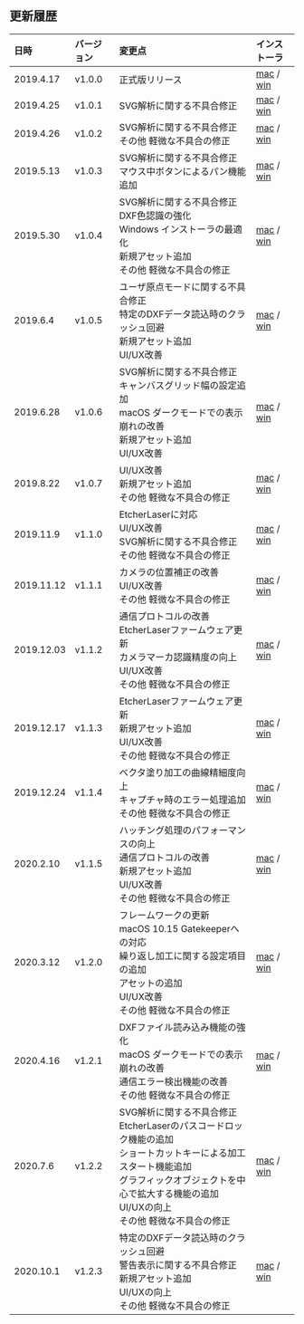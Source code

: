 ## 更新履歴

<table>
<thead>
<tr>
<th align="left">日時</th>
<th align="left">バージョン</th>
<th align="left">変更点</th>
<th align="left">インストーラ</th>
</tr>
</thead>
<tbody>

<tr>
<td align="left">2019.4.17</td>
<td align="left">v1.0.0</td>
<td align="left">正式版リリース</td>
<td align="left">
<a href="https://download.smartdiys.com/smartdiyscreator/offline_installer/v1.0.0/SmartDIYsCreator_offline_installer_mac-v1.0.0.dmg">mac</a>
/
<a href="https://download.smartdiys.com/smartdiyscreator/offline_installer/v1.0.0/SmartDIYsCreator_offline_installer_win-v1.0.0.exe">win</td>
</tr>

<tr>
<td align="left">2019.4.25</td>
<td align="left">v1.0.1</td>
<td align="left">SVG解析に関する不具合修正</td>
<td align="left">
<a href="https://download.smartdiys.com/smartdiyscreator/offline_installer/v1.0.1/SmartDIYsCreator_offline_installer_mac-v1.0.1.dmg">mac</a>
/
<a href="https://download.smartdiys.com/smartdiyscreator/offline_installer/v1.0.1/SmartDIYsCreator_offline_installer_win-v1.0.1.exe">win</td>
</tr>

<tr>
<td align="left">2019.4.26</td>
<td align="left">v1.0.2</td>
<td align="left">SVG解析に関する不具合修正<br>その他 軽微な不具合の修正<br></td>
<td align="left">
<a href="https://download.smartdiys.com/smartdiyscreator/offline_installer/v1.0.2/SmartDIYsCreator_offline_installer_mac-v1.0.2.dmg">mac</a>
/
<a href="https://download.smartdiys.com/smartdiyscreator/offline_installer/v1.0.2/SmartDIYsCreator_offline_installer_win-v1.0.2.exe">win</td>
</tr>

<tr>
<td align="left">2019.5.13</td>
<td align="left">v1.0.3</td>
<td align="left">SVG解析に関する不具合修正<br>マウス中ボタンによるパン機能追加<br></td>
<td align="left">
<a href="https://download.smartdiys.com/smartdiyscreator/offline_installer/v1.0.3/SmartDIYsCreator_offline_installer_mac-v1.0.3.dmg">mac</a>
/
<a href="https://download.smartdiys.com/smartdiyscreator/offline_installer/v1.0.3/SmartDIYsCreator_offline_installer_win-v1.0.3.exe">win</td>
</tr>

<tr>
<td align="left">2019.5.30</td>
<td align="left">v1.0.4</td>
<td align="left">SVG解析に関する不具合修正<br>DXF色認識の強化<br>Windows インストーラの最適化<br>新規アセット追加<br>その他 軽微な不具合の修正<br></td>
<td align="left">
<a href="https://download.smartdiys.com/smartdiyscreator/offline_installer/v1.0.4/SmartDIYsCreator_offline_installer_mac-v1.0.4.dmg">mac</a>
/
<a href="https://download.smartdiys.com/smartdiyscreator/offline_installer/v1.0.4/SmartDIYsCreator_offline_installer_win-v1.0.4.exe">win</td>
</tr>

<tr>
<td align="left">2019.6.4</td>
<td align="left">v1.0.5</td>
<td align="left">ユーザ原点モードに関する不具合修正<br>特定のDXFデータ読込時のクラッシュ回避<br>新規アセット追加<br>UI/UX改善<br></td>
<td align="left">
<a href="https://download.smartdiys.com/smartdiyscreator/offline_installer/v1.0.5/SmartDIYsCreator_offline_installer_mac-v1.0.5.dmg">mac</a>
/
<a href="https://download.smartdiys.com/smartdiyscreator/offline_installer/v1.0.5/SmartDIYsCreator_offline_installer_win-v1.0.5.exe">win</td>
</tr>

<tr>
<td align="left">2019.6.28</td>
<td align="left">v1.0.6</td>
<td align="left">SVG解析に関する不具合修正<br>キャンバスグリッド幅の設定追加<br>macOS ダークモードでの表示崩れの改善<br>新規アセット追加<br>UI/UX改善<br></td>
<td align="left">
<a href="https://download.smartdiys.com/smartdiyscreator/offline_installer/v1.0.6/SmartDIYsCreator_offline_installer_mac-v1.0.6.dmg">mac</a>
/
<a href="https://download.smartdiys.com/smartdiyscreator/offline_installer/v1.0.6/SmartDIYsCreator_offline_installer_win-v1.0.6.exe">win</td>
</tr>

<tr>
<td align="left">2019.8.22</td>
<td align="left">v1.0.7</td>
<td align="left">UI/UX改善<br>新規アセット追加<br>その他 軽微な不具合の修正<br></td>
<td align="left">
<a href="https://download.smartdiys.com/smartdiyscreator/offline_installer/v1.0.7/SmartDIYsCreator_offline_installer_mac-v1.0.7.dmg">mac</a>
/
<a href="https://download.smartdiys.com/smartdiyscreator/offline_installer/v1.0.7/SmartDIYsCreator_offline_installer_win-v1.0.7.exe">win</td>
</tr>

<tr>
<td align="left">2019.11.9</td>
<td align="left">v1.1.0</td>
<td align="left">EtcherLaserに対応<br>UI/UX改善<br>SVG解析に関する不具合修正<br>その他 軽微な不具合の修正<br></td>
<td align="left">
<a href="https://download.smartdiys.com/smartdiyscreator/offline_installer/v1.1.0/SmartDIYsCreator_offline_installer_mac-v1.1.0.dmg">mac</a>
/
<a href="https://download.smartdiys.com/smartdiyscreator/offline_installer/v1.1.0/SmartDIYsCreator_offline_installer_win-v1.1.0.exe">win</td>
</tr>

<tr>
<td align="left">2019.11.12</td>
<td align="left">v1.1.1</td>
<td align="left">カメラの位置補正の改善<br>UI/UX改善<br>その他 軽微な不具合の修正<br></td>
<td align="left">
<a href="https://download.smartdiys.com/smartdiyscreator/offline_installer/v1.1.1/SmartDIYsCreator_offline_installer_mac-v1.1.1.dmg">mac</a>
/
<a href="https://download.smartdiys.com/smartdiyscreator/offline_installer/v1.1.1/SmartDIYsCreator_offline_installer_win-v1.1.1.exe">win</td>
</tr>

<tr>
<td align="left">2019.12.03</td>
<td align="left">v1.1.2</td>
<td align="left">通信プロトコルの改善<br>EtcherLaserファームウェア更新<br>カメラマーカ認識精度の向上<br>UI/UX改善<br>その他 軽微な不具合の修正</td>
<td align="left">
<a href="https://download.smartdiys.com/smartdiyscreator/offline_installer/v1.1.2/SmartDIYsCreator_offline_installer_mac-v1.1.2.dmg">mac</a>
/
<a href="https://download.smartdiys.com/smartdiyscreator/offline_installer/v1.1.2/SmartDIYsCreator_offline_installer_win-v1.1.2.exe">win</td>
</tr>

<tr>
<td align="left">2019.12.17</td>
<td align="left">v1.1.3</td>
<td align="left">EtcherLaserファームウェア更新<br>新規アセット追加<br>UI/UX改善<br>その他 軽微な不具合の修正</td>
<td align="left">
<a href="https://download.smartdiys.com/smartdiyscreator/offline_installer/v1.1.3/SmartDIYsCreator_offline_installer_mac-v1.1.3.dmg">mac</a>
/
<a href="https://download.smartdiys.com/smartdiyscreator/offline_installer/v1.1.3/SmartDIYsCreator_offline_installer_win-v1.1.3.exe">win</td>
</tr>

<tr>
<td align="left">2019.12.24</td>
<td align="left">v1.1.4</td>
<td align="left">ベクタ塗り加工の曲線精細度向上<br>キャプチャ時のエラー処理追加<br>その他 軽微な不具合の修正</td>
<td align="left">
<a href="https://download.smartdiys.com/smartdiyscreator/offline_installer/v1.1.4/SmartDIYsCreator_offline_installer_mac-v1.1.4.dmg">mac</a>
/
<a href="https://download.smartdiys.com/smartdiyscreator/offline_installer/v1.1.4/SmartDIYsCreator_offline_installer_win-v1.1.4.exe">win</td>
</tr>

<tr>
<td align="left">2020.2.10</td>
<td align="left">v1.1.5</td>
<td align="left">ハッチング処理のパフォーマンスの向上<br>通信プロトコルの改善<br>新規アセット追加<br>UI/UX改善<br>その他 軽微な不具合の修正</td>
<td align="left">
<a href="https://download.smartdiys.com/smartdiyscreator/offline_installer/v1.1.5/SmartDIYsCreator_offline_installer_mac-v1.1.5.dmg">mac</a>
/
<a href="https://download.smartdiys.com/smartdiyscreator/offline_installer/v1.1.5/SmartDIYsCreator_offline_installer_win-v1.1.5.exe">win</td>
</tr>

<tr>
<td align="left">2020.3.12</td>
<td align="left">v1.2.0</td>
<td align="left">フレームワークの更新<br>macOS 10.15 Gatekeeperへの対応<br>繰り返し加工に関する設定項目の追加<br>アセットの追加<br>UI/UX改善<br>その他 軽微な不具合の修正</td>
<td align="left">
<a href="https://download.smartdiys.com/smartdiyscreator/offline_installer/v1.2.0/SmartDIYsCreator_offline_installer_mac-v1.2.0.dmg">mac</a>
/
<a href="https://download.smartdiys.com/smartdiyscreator/offline_installer/v1.2.0/SmartDIYsCreator_offline_installer_win-v1.2.0.exe">win</td>
</tr>

<tr>
<td align="left">2020.4.16</td>
<td align="left">v1.2.1</td>
<td align="left">DXFファイル読み込み機能の強化<br>macOS ダークモードでの表示崩れの改善<br>通信エラー検出機能の改善<br>その他 軽微な不具合の修正</td>
<td align="left">
<a href="https://download.smartdiys.com/smartdiyscreator/offline_installer/v1.2.1/SmartDIYsCreator_offline_installer_mac-v1.2.1.dmg">mac</a>
/
<a href="https://download.smartdiys.com/smartdiyscreator/offline_installer/v1.2.1/SmartDIYsCreator_offline_installer_win-v1.2.1.exe">win</td>
</tr>

<tr>
<td align="left">2020.7.6</td>
<td align="left">v1.2.2</td>
<td align="left">SVG解析に関する不具合修正<br>EtcherLaserのパスコードロック機能の追加<br>ショートカットキーによる加工スタート機能追加<br>グラフィックオブジェクトを中心で拡大する機能の追加<br>UI/UXの向上<br>その他 軽微な不具合の修正</td>
<td align="left">
<a href="https://download.smartdiys.com/smartdiyscreator/offline_installer/v1.2.2/SmartDIYsCreator_offline_installer_mac-v1.2.2.dmg">mac</a>
/
<a href="https://download.smartdiys.com/smartdiyscreator/offline_installer/v1.2.2/SmartDIYsCreator_offline_installer_win-v1.2.2.exe">win</td>
</tr>

<tr>
<td align="left">2020.10.1</td>
<td align="left">v1.2.3</td>
<td align="left">特定のDXFデータ読込時のクラッシュ回避<br>警告表示に関する不具合修正<br>新規アセット追加<br>UI/UXの向上<br>その他 軽微な不具合の修正</td>
<td align="left">
<a href="https://download.smartdiys.com/smartdiyscreator/offline_installer/v1.2.3/SmartDIYsCreator_offline_installer_mac-v1.2.3.dmg">mac</a>
/
<a href="https://download.smartdiys.com/smartdiyscreator/offline_installer/v1.2.3/SmartDIYsCreator_offline_installer_win-v1.2.3.exe">win</td>
</tr>

</tbody></table>
